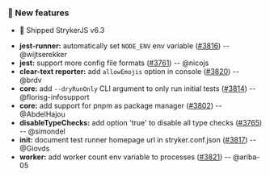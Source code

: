 ### 🎁 New features 

- 🎃 Shipped StrykerJS v6.3

<!-- .element class="no-list" -->

- **jest-runner:** automatically set `NODE_ENV` env variable ([#3816](https://github.com/stryker-mutator/stryker-js/issues/3816)) <span class="contributor fragment" data-fragment-index="1">-- @wijtserekker </span>
- **jest:** support more config file formats ([#3761](https://github.com/stryker-mutator/stryker-js/issues/3761)) <span class="contributor fragment" data-fragment-index="1">-- @nicojs</span>
- **clear-text reporter:** add `allowEmojis` option in console ([#3820](https://github.com/stryker-mutator/stryker-js/issues/3820)) <span class="contributor fragment" data-fragment-index="1">-- @brdv</span>
- **core:** add `--dryRunOnly` CLI argument to only run initial tests ([#3814](https://github.com/stryker-mutator/stryker-js/issues/3814)) <span class="contributor fragment" data-fragment-index="1">-- @florisg-infosupport </span>
- **core:** add support for pnpm as package manager ([#3802](https://github.com/stryker-mutator/stryker-js/issues/3802)) <span class="contributor fragment" data-fragment-index="1">-- @AbdelHajou </span>
- **disableTypeChecks:** add option 'true' to disable all type checks ([#3765](https://github.com/stryker-mutator/stryker-js/issues/3765)) <span class="contributor fragment" data-fragment-index="1">-- @simondel</span>
- **init:** document test runner homepage url in stryker.conf.json ([#3817](https://github.com/stryker-mutator/stryker-js/issues/3817)) <span class="contributor fragment" data-fragment-index="1">-- @Giovds</span>
- **worker:** add worker count env variable to processes ([#3821](https://github.com/stryker-mutator/stryker-js/issues/3821)) <span class="contributor fragment" data-fragment-index="1">-- @ariba-05</span>

<!-- .element style="font-size: .6em" -->

